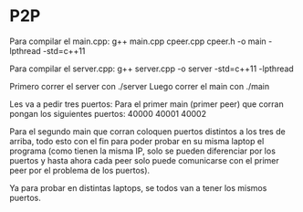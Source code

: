 # P2P

Para compilar el main.cpp:
g++ main.cpp cpeer.cpp cpeer.h -o main -lpthread -std=c++11

Para compilar el server.cpp:
g++ server.cpp -o server -std=c++11 -lpthread

Primero correr el server con ./server
Luego correr el main con ./main

Les va a pedir tres puertos:
Para el primer main (primer peer) que corran pongan los siguientes puertos:
40000 40001 40002

Para el segundo main que corran coloquen puertos distintos a los tres de arriba, todo esto con el fin para poder probar en su misma laptop el programa (como tienen la misma IP, solo se pueden diferenciar por los puertos y hasta ahora cada peer solo puede comunicarse con el primer peer por el problema de los puertos).

Ya para probar en distintas laptops, se todos van a tener los mismos puertos.

